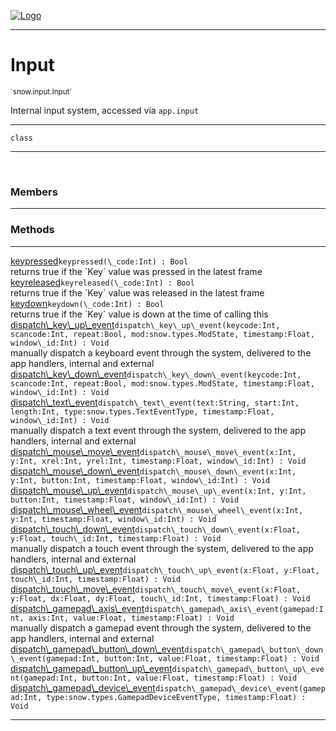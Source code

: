 
[![Logo](../../../images/logo.png)](../../../api/index.html)

---



<h1>Input</h1>
<small>`snow.input.Input`</small>

Internal input system, accessed via `app.input`

---

`class`

---

&nbsp;
&nbsp;



<h3>Members</h3> <hr/>





<h3>Methods</h3> <hr/><span class="method apipage">
            <a name="keypressed"><a class="lift" href="#keypressed">keypressed</a></a><code class="signature apipage">keypressed(\_code:Int<span></span>) : Bool</code><br/><span class="small_desc_flat">returns true if the `Key` value was pressed in the latest frame</span>
        </span>
    <span class="method apipage">
            <a name="keyreleased"><a class="lift" href="#keyreleased">keyreleased</a></a><code class="signature apipage">keyreleased(\_code:Int<span></span>) : Bool</code><br/><span class="small_desc_flat">returns true if the `Key` value was released in the latest frame</span>
        </span>
    <span class="method apipage">
            <a name="keydown"><a class="lift" href="#keydown">keydown</a></a><code class="signature apipage">keydown(\_code:Int<span></span>) : Bool</code><br/><span class="small_desc_flat">returns true if the `Key` value is down at the time of calling this</span>
        </span>
    <span class="method apipage">
            <a name="dispatch_key_up_event"><a class="lift" href="#dispatch_key_up_event">dispatch\_key\_up\_event</a></a><code class="signature apipage">dispatch\_key\_up\_event(keycode:Int<span></span>, scancode:Int<span></span>, repeat:Bool<span></span>, mod:snow.types.ModState<span></span>, timestamp:Float<span></span>, window\_id:Int<span></span>) : Void</code><br/><span class="small_desc_flat">manually dispatch a keyboard event through the system, delivered to the app handlers, internal and external</span>
        </span>
    <span class="method apipage">
            <a name="dispatch_key_down_event"><a class="lift" href="#dispatch_key_down_event">dispatch\_key\_down\_event</a></a><code class="signature apipage">dispatch\_key\_down\_event(keycode:Int<span></span>, scancode:Int<span></span>, repeat:Bool<span></span>, mod:snow.types.ModState<span></span>, timestamp:Float<span></span>, window\_id:Int<span></span>) : Void</code><br/><span class="small_desc_flat"></span>
        </span>
    <span class="method apipage">
            <a name="dispatch_text_event"><a class="lift" href="#dispatch_text_event">dispatch\_text\_event</a></a><code class="signature apipage">dispatch\_text\_event(text:String<span></span>, start:Int<span></span>, length:Int<span></span>, type:snow.types.TextEventType<span></span>, timestamp:Float<span></span>, window\_id:Int<span></span>) : Void</code><br/><span class="small_desc_flat">manually dispatch a text event through the system, delivered to the app handlers, internal and external</span>
        </span>
    <span class="method apipage">
            <a name="dispatch_mouse_move_event"><a class="lift" href="#dispatch_mouse_move_event">dispatch\_mouse\_move\_event</a></a><code class="signature apipage">dispatch\_mouse\_move\_event(x:Int<span></span>, y:Int<span></span>, xrel:Int<span></span>, yrel:Int<span></span>, timestamp:Float<span></span>, window\_id:Int<span></span>) : Void</code><br/><span class="small_desc_flat"></span>
        </span>
    <span class="method apipage">
            <a name="dispatch_mouse_down_event"><a class="lift" href="#dispatch_mouse_down_event">dispatch\_mouse\_down\_event</a></a><code class="signature apipage">dispatch\_mouse\_down\_event(x:Int<span></span>, y:Int<span></span>, button:Int<span></span>, timestamp:Float<span></span>, window\_id:Int<span></span>) : Void</code><br/><span class="small_desc_flat"></span>
        </span>
    <span class="method apipage">
            <a name="dispatch_mouse_up_event"><a class="lift" href="#dispatch_mouse_up_event">dispatch\_mouse\_up\_event</a></a><code class="signature apipage">dispatch\_mouse\_up\_event(x:Int<span></span>, y:Int<span></span>, button:Int<span></span>, timestamp:Float<span></span>, window\_id:Int<span></span>) : Void</code><br/><span class="small_desc_flat"></span>
        </span>
    <span class="method apipage">
            <a name="dispatch_mouse_wheel_event"><a class="lift" href="#dispatch_mouse_wheel_event">dispatch\_mouse\_wheel\_event</a></a><code class="signature apipage">dispatch\_mouse\_wheel\_event(x:Int<span></span>, y:Int<span></span>, timestamp:Float<span></span>, window\_id:Int<span></span>) : Void</code><br/><span class="small_desc_flat"></span>
        </span>
    <span class="method apipage">
            <a name="dispatch_touch_down_event"><a class="lift" href="#dispatch_touch_down_event">dispatch\_touch\_down\_event</a></a><code class="signature apipage">dispatch\_touch\_down\_event(x:Float<span></span>, y:Float<span></span>, touch\_id:Int<span></span>, timestamp:Float<span></span>) : Void</code><br/><span class="small_desc_flat">manually dispatch a touch event through the system, delivered to the app handlers, internal and external</span>
        </span>
    <span class="method apipage">
            <a name="dispatch_touch_up_event"><a class="lift" href="#dispatch_touch_up_event">dispatch\_touch\_up\_event</a></a><code class="signature apipage">dispatch\_touch\_up\_event(x:Float<span></span>, y:Float<span></span>, touch\_id:Int<span></span>, timestamp:Float<span></span>) : Void</code><br/><span class="small_desc_flat"></span>
        </span>
    <span class="method apipage">
            <a name="dispatch_touch_move_event"><a class="lift" href="#dispatch_touch_move_event">dispatch\_touch\_move\_event</a></a><code class="signature apipage">dispatch\_touch\_move\_event(x:Float<span></span>, y:Float<span></span>, dx:Float<span></span>, dy:Float<span></span>, touch\_id:Int<span></span>, timestamp:Float<span></span>) : Void</code><br/><span class="small_desc_flat"></span>
        </span>
    <span class="method apipage">
            <a name="dispatch_gamepad_axis_event"><a class="lift" href="#dispatch_gamepad_axis_event">dispatch\_gamepad\_axis\_event</a></a><code class="signature apipage">dispatch\_gamepad\_axis\_event(gamepad:Int<span></span>, axis:Int<span></span>, value:Float<span></span>, timestamp:Float<span></span>) : Void</code><br/><span class="small_desc_flat">manually dispatch a gamepad event through the system, delivered to the app handlers, internal and external</span>
        </span>
    <span class="method apipage">
            <a name="dispatch_gamepad_button_down_event"><a class="lift" href="#dispatch_gamepad_button_down_event">dispatch\_gamepad\_button\_down\_event</a></a><code class="signature apipage">dispatch\_gamepad\_button\_down\_event(gamepad:Int<span></span>, button:Int<span></span>, value:Float<span></span>, timestamp:Float<span></span>) : Void</code><br/><span class="small_desc_flat"></span>
        </span>
    <span class="method apipage">
            <a name="dispatch_gamepad_button_up_event"><a class="lift" href="#dispatch_gamepad_button_up_event">dispatch\_gamepad\_button\_up\_event</a></a><code class="signature apipage">dispatch\_gamepad\_button\_up\_event(gamepad:Int<span></span>, button:Int<span></span>, value:Float<span></span>, timestamp:Float<span></span>) : Void</code><br/><span class="small_desc_flat"></span>
        </span>
    <span class="method apipage">
            <a name="dispatch_gamepad_device_event"><a class="lift" href="#dispatch_gamepad_device_event">dispatch\_gamepad\_device\_event</a></a><code class="signature apipage">dispatch\_gamepad\_device\_event(gamepad:Int<span></span>, type:snow.types.GamepadDeviceEventType<span></span>, timestamp:Float<span></span>) : Void</code><br/><span class="small_desc_flat"></span>
        </span>
    





---

&nbsp;
&nbsp;
&nbsp;
&nbsp;